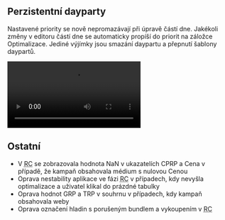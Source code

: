 ﻿---
categories: [fenix]
layout: fenix
---
## Perzistentní dayparty
Nastavené priority se nově nepromazávají při úpravě částí dne. Jakékoli změny v editoru částí dne se automaticky propíší do priorit na záložce Optimalizace. Jediné výjímky jsou smazání daypartu a přepnutí šablony daypartů.

<video src="{{site.url}}/data/perzist.mp4" type="video/mp4" controls>Perzistentní dayparty</video>


## Ostatní
<ul>
    <li>V <abbr title="Reachové křivky">RC</abbr> se zobrazovala hodnota NaN v ukazatelích CPRP a Cena v případě, že kampaň obsahovala médium s nulovou Cenou</li>
    <li>Oprava nestability aplikace ve fázi <abbr title="Reachové křivky">RC</abbr> v případech, kdy nevyšla optimalizace a uživatel klikal do prázdné tabulky</li>
	<li>Oprava hodnot GRP a TRP v souhrnu v případech, kdy kampaň obsahovala weby</li>
	<li>Oprava označení hladin s porušeným bundlem a vykoupením v <abbr title="Reachové křivky">RC</abbr></li>
</ul>
